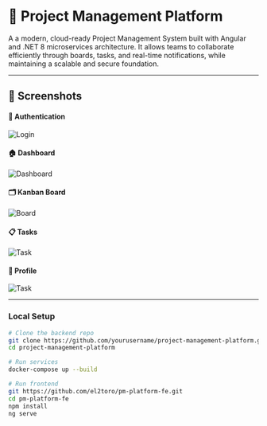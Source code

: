 # 🧩 Project Management Platform

A a modern, cloud-ready Project Management System built with Angular and .NET 8 microservices architecture.
It allows teams to collaborate efficiently through boards, tasks, and real-time notifications, while maintaining a scalable and secure foundation.

---

## 📸 Screenshots
#### 🔐 Authentication
![Login](Docs/Images/login.png) 

#### 🏠 Dashboard
![Dashboard](Docs/Images/projects.png) 

#### 🗂️ Kanban  Board
![Board](Docs/Images/board.png) 

#### 📋 Tasks
![Task](Docs/Images/tasks.png) 

#### 👤 Profile
![Task](Docs/Images/profile.png) 

---

### Local Setup
```bash
# Clone the backend repo
git clone https://github.com/yourusername/project-management-platform.git
cd project-management-platform

# Run services
docker-compose up --build

# Run frontend
git https://github.com/el2toro/pm-platform-fe.git
cd pm-platform-fe
npm install
ng serve

```